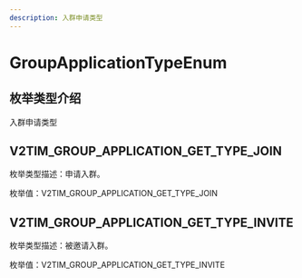 ```yaml
---
description: 入群申请类型
---
```


# GroupApplicationTypeEnum

## 枚举类型介绍

入群申请类型

## V2TIM\_GROUP\_APPLICATION\_GET\_TYPE\_JOIN

枚举类型描述：申请入群。

枚举值：V2TIM\_GROUP\_APPLICATION\_GET\_TYPE\_JOIN

## V2TIM\_GROUP\_APPLICATION\_GET\_TYPE\_INVITE

枚举类型描述：被邀请入群。

枚举值：V2TIM\_GROUP\_APPLICATION\_GET\_TYPE\_INVITE

